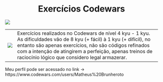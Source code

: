 <h1 align="center"> Exercícios Codewars</h1>

<img src="https://www.codewars.com/users/Matheus%20Brunheroto/badges/small"/> 

<table>
  <tr>
   <td><img src="https://docs.codewars.com/logo.svg"/>


  <td> Exercícios realizados no Codewars de nível 4 kyu - 1 kyu. 
       As dificuldades vão de 8 kyu (+ fácil) à 1 kyu (+ difícil), no entanto são apenas exercícios, não são códigos
       refinados com a intenção de atingirem a perfeição, apenas treinos de raciocínio lógico que considero legal armazerar.
 </tr>
</table>
Meu perfil pode ser acessado no link -> https://www.codewars.com/users/Matheus%20Brunheroto

